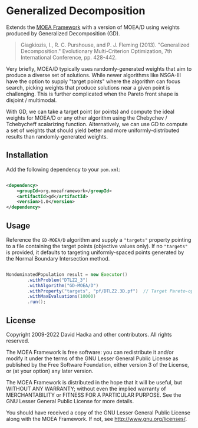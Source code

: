 # Generalized Decomposition

Extends the [MOEA Framework](http://github.com/MOEAFramework/MOEAFramework) with a version of MOEA/D using weights produced by
Generalized Decomposition (GD).

> Giagkiozis, I., R. C. Purshouse, and P. J. Fleming (2013). "Generalized Decomposition."  Evolutionary Multi-Criterion
> Optimization, 7th International Conference, pp. 428-442.

Very briefly, MOEA/D typically uses randomly-generated weights that aim to produce a diverse set of solutions.  While newer
algorithms like NSGA-III have the option to supply "target points" where the algorithm can focus search, picking weights
that produce solutions near a given point is challenging.  This is further complicated when the Pareto front shape is
disjoint / multimodal.  

With GD, we can take a target point (or points) and compute the ideal weights for MOEA/D or any other algorithm using the
Chebychev / Tchebycheff scalarizing function.  Alternatively, we can use GD to compute a set of weights that should yield
better and more uniformly-distributed results than randomly-generated weights.

## Installation

Add the following dependency to your `pom.xml`:

```xml

<dependency>
    <groupId>org.moeaframework</groupId>
    <artifactId>gd</artifactId>
    <version>1.0</version>
</dependency>
```

## Usage

Reference the `GD-MOEA/D` algorithm and supply a `"targets"` property pointing to a file containing the target
points (objective values only).  If no `"targets"` is provided, it defaults to targeting uniformly-spaced points generated
by the Normal Boundary Intersection method.

```java

NondominatedPopulation result = new Executor()
		.withProblem("DTLZ2_3")
		.withAlgorithm("GD-MOEA/D")
		.withProperty("targets", "pf/DTLZ2.3D.pf")  // Target Pareto-optimal points
		.withMaxEvaluations(10000)
		.run();
```

## License

Copyright 2009-2022 David Hadka and other contributors.  All rights reserved.

The MOEA Framework is free software: you can redistribute it and/or modify
it under the terms of the GNU Lesser General Public License as published by
the Free Software Foundation, either version 3 of the License, or (at your
option) any later version.

The MOEA Framework is distributed in the hope that it will be useful, but
WITHOUT ANY WARRANTY; without even the implied warranty of MERCHANTABILITY
or FITNESS FOR A PARTICULAR PURPOSE.  See the GNU Lesser General Public
License for more details.

You should have received a copy of the GNU Lesser General Public License
along with the MOEA Framework.  If not, see <http://www.gnu.org/licenses/>.
